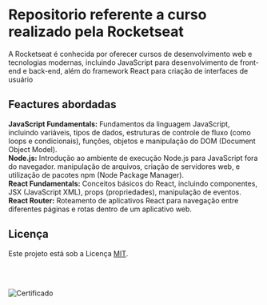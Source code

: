 <h1>Repositorio referente a curso realizado pela Rocketseat</h1>
A Rocketseat é conhecida por oferecer cursos de desenvolvimento web e tecnologias modernas, incluindo JavaScript para desenvolvimento de front-end e back-end, além do framework React para criação de interfaces de usuário
<br/>
<h2>Feactures abordadas</h2>
<strong> JavaScript Fundamentals:</strong> Fundamentos da linguagem JavaScript, incluindo variáveis, tipos de dados, estruturas de controle de fluxo (como loops e condicionais), funções, objetos e manipulação do DOM (Document Object Model).
<br/>
<strong>Node.js:</strong> Introdução ao ambiente de execução Node.js para JavaScript fora do navegador. manipulação de arquivos, criação de servidores web, e utilização de pacotes npm (Node Package Manager).
<br/>
<strong>React Fundamentals:</strong> Conceitos básicos do React, incluindo componentes, JSX (JavaScript XML), props (propriedades), manipulação de eventos.
<br/>
<strong>React Router:</strong> Roteamento de aplicativos React para navegação entre diferentes páginas e rotas dentro de um aplicativo web.

## Licença

Este projeto está sob a Licença [MIT](https://opensource.org/licenses/MIT).


<br/>
<br/>

![Certificado](https://github.com/matheuszuge/OmniStack11.0/assets/52630140/5c130a98-9f9b-43cd-8c87-e9bb396488dc)


